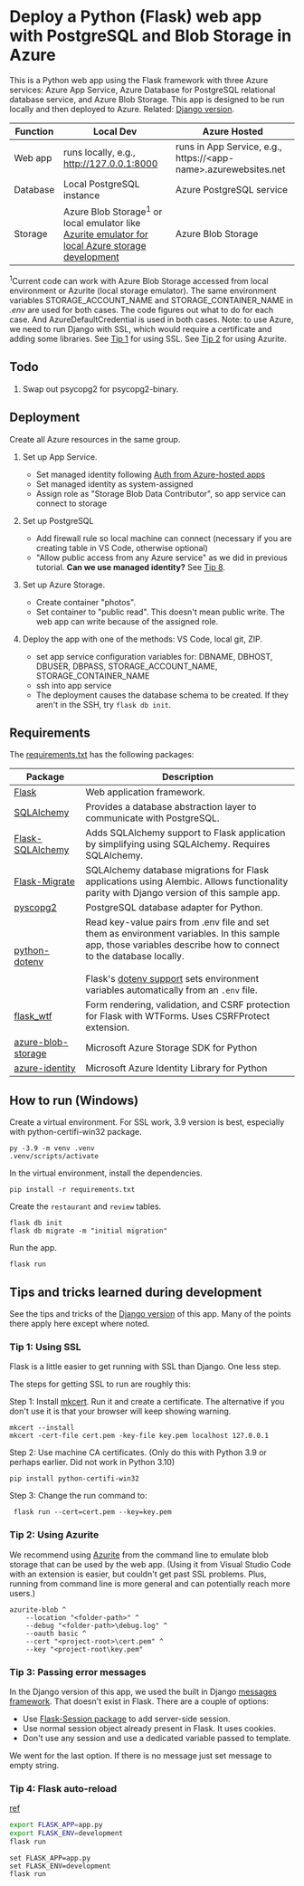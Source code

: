 # Deploy a Python (Flask) web app with PostgreSQL and Blob Storage in Azure

This is a Python web app using the Flask framework with three Azure services: Azure App Service, Azure Database for PostgreSQL relational database service, and Azure Blob Storage. This app is designed to be run locally and then deployed to Azure. Related: [Django version](https://github.com/vmagelo/msdocs-django-three-azure-services).

| Function      | Local Dev | Azure Hosted |
| ------------- | --------- | ------------ |
| Web app | runs locally, e.g., http://127.0.0.1:8000 | runs in App Service, e.g., https://\<app-name>.azurewebsites.net  |
| Database | Local PostgreSQL instance | Azure PostgreSQL service |
| Storage | Azure Blob Storage<sup>1</sup> or local emulator like [Azurite emulator for local Azure storage development](https://docs.microsoft.com/en-us/azure/storage/common/storage-use-azurite) | Azure Blob Storage |

<sup>1</sup>Current code can work with Azure Blob Storage accessed from local environment or Azurite (local storage emulator). The same environment variables STORAGE_ACCOUNT_NAME and STORAGE_CONTAINER_NAME in *.env* are used for both cases. The code figures out what to do for each case. And AzureDefaultCredential is used in both cases. Note: to use Azure, we need to run Django with SSL, which would require a certificate and adding some libraries. See [Tip 1](#tip-1-using-ssl) for using SSL. See [Tip 2](#tip-2-using-azurite) for using Azurite.


## Todo

1. Swap out psycopg2 for psycopg2-binary.

## Deployment

Create all Azure resources in the same group.

1. Set up App Service.
    * Set managed identity following [Auth from Azure-hosted apps](https://review.docs.microsoft.com/en-us/azure/developer/python/sdk/authentication-azure-hosted-apps)
    * Set managed identity as system-assigned
    * Assign role as "Storage Blob Data Contributor", so app service can connect to storage

1. Set up PostgreSQL
    * Add firewall rule so local machine can connect (necessary if you are creating table in VS Code, otherwise optional)
    * "Allow public access from any Azure service" as we did in previous tutorial. **Can we use managed identity?** See [Tip 8](#tip-8---postgresql).

1. Set up Azure Storage.
    * Create container "photos".
    * Set container to "public read". This doesn't mean public write. The web app can write because of the assigned role.

1. Deploy the app with one of the methods: VS Code, local git, ZIP.
    * set app service configuration variables for: DBNAME, DBHOST, DBUSER, DBPASS, STORAGE_ACCOUNT_NAME, STORAGE_CONTAINER_NAME
    * ssh into app service
    * The deployment causes the database schema to be created. If they aren't in the SSH, try `flask db init`.

## Requirements

The [requirements.txt](./requirements.txt) has the following packages:

| Package | Description |
| ------- | ----------- |
| [Flask](https://pypi.org/project/Flask/) | Web application framework. |
| [SQLAlchemy](https://pypi.org/project/SQLAlchemy/) | Provides a database abstraction layer to communicate with PostgreSQL. |
| [Flask-SQLAlchemy](https://pypi.org/project/Flask-SQLAlchemy/) | Adds SQLAlchemy support to Flask application by simplifying using SQLAlchemy. Requires SQLAlchemy. |
| [Flask-Migrate](https://pypi.org/project/Flask-Migrate/) | SQLAlchemy database migrations for Flask applications using Alembic. Allows functionality parity with Django version of this sample app.|
| [pyscopg2](https://pypi.org/project/psycopg2/) | PostgreSQL database adapter for Python. |
| [python-dotenv](https://pypi.org/project/python-dotenv/) | Read key-value pairs from .env file and set them as environment variables. In this sample app, those variables describe how to connect to the database locally. <br><br> Flask's [dotenv support](https://flask.palletsprojects.com/en/2.1.x/cli/#environment-variables-from-dotenv) sets environment variables automatically from an `.env` file. |
| [flask_wtf](https://pypi.org/project/Flask-WTF/) | Form rendering, validation, and CSRF protection for Flask with WTForms. Uses CSRFProtect extension. |
| [azure-blob-storage](https://pypi.org/project/azure-storage/) | Microsoft Azure Storage SDK for Python |
| [azure-identity](https://pypi.org/project/azure-identity/) | Microsoft Azure Identity Library for Python |

## How to run (Windows)

Create a virtual environment. For SSL work, 3.9 version is best, especially with python-certifi-win32 package.

```dos
py -3.9 -m venv .venv
.venv/scripts/activate
```

In the virtual environment, install the dependencies.

```dos
pip install -r requirements.txt
```

Create the `restaurant` and `review` tables.

```dos
flask db init
flask db migrate -m "initial migration"
```

Run the app.

```dos
flask run
```
## Tips and tricks learned during development

See the tips and tricks of the [Django version](https://github.com/vmagelo/msdocs-django-three-azure-services) of this app. Many of the points there apply here except where noted.

### Tip 1: Using SSL

Flask is a little easier to get running with SSL than Django. One less step. 

The steps for getting SSL to run are roughly this:

Step 1: Install [mkcert](https://github.com/FiloSottile/mkcert). Run it and create a certificate. The alternative if you don't use it is that your browser will keep showing warning.

```
mkcert --install
mkcert -cert-file cert.pem -key-file key.pem localhost 127.0.0.1 
```

Step 2: Use machine CA certificates. (Only do this with Python 3.9 or perhaps earlier. Did not work in Python 3.10)

```
pip install python-certifi-win32
```

Step 3: Change the run command to:

```
 flask run --cert=cert.pem --key=key.pem
```

### Tip 2: Using Azurite

We recommend using [Azurite](https://docs.microsoft.com/en-us/azure/storage/common/storage-use-azurite) from the command line to emulate blob storage that can be used by the web app. (Using it from Visual Studio Code with an extension is easier, but couldn't get past SSL problems. Plus, running from command line is more general and can potentially reach more users.)

```dos
azurite-blob ^
    --location "<folder-path>" ^
    --debug "<folder-path>\debug.log" ^
    --oauth basic ^
    --cert "<project-root>\cert.pem" ^
    --key "<project-root\key.pem"
```

### Tip 3: Passing error messages 

In the Django version of this app, we used the built in Django [messages framework](https://docs.djangoproject.com/en/4.0/ref/contrib/messages/). That doesn't exist in Flask. There are a couple of options:

* Use [Flask-Session package](https://pypi.org/project/Flask-Session/) to add server-side session.
* Use normal session object already present in Flask. It uses cookies.
* Don't use any session and use a dedicated variable passed to template.

We went for the last option. If there is no message just set message to empty string.

### Tip 4: Flask auto-reload

[ref](https://stackoverflow.com/questions/16344756/auto-reloading-python-flask-app-upon-code-changes)

```bash
export FLASK_APP=app.py
export FLASK_ENV=development
flask run
```

```dos
set FLASK_APP=app.py
set FLASK_ENV=development
flask run
```




